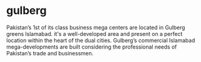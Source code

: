 # gulberg
Pakistan’s 1st of its class business mega centers are located in Gulberg greens Islamabad. it's a well-developed area and present on a perfect location within the heart of the dual cities. Gulberg’s commercial Islamabad mega-developments are built considering the professional needs of Pakistan’s trade and businessmen.
